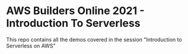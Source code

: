 # AWS Builders Online 2021 - Introduction To Serverless
This repo contains all the demos covered in the session "Introduction to Serverless on AWS"
